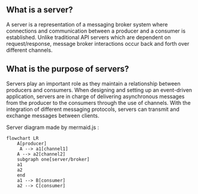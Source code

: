 
## What is a server?
A server is a representation of a messaging broker system where connections and communication between a producer and a consumer is established. Unlike traditional API servers which are dependent on request/response, message broker interactions occur back and forth over different channels.

## What is the purpose of servers?
Servers play an important role as they maintain a relationship between producers and consumers. When designing and setting up an event-driven application, servers are in charge of delivering asynchronous messages from the producer to the consumers through the use of channels. With the integration of different messaging protocols, servers can transmit and exchange messages between clients.

Server diagram made by mermaid.js :

```mermaid
flowchart LR
    A[producer]
     A --> a1[channel1]
    A --> a2[channel2]
    subgraph one[server/broker]
    a1
    a2
    end
    a1 --> B[consumer]
    a2 --> C[consumer]
```
